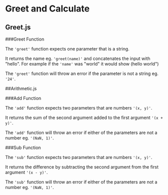 # Greet and Calculate

## Greet.js

###Greet Function

The `'greet'` function expects one parameter that is a string. 

It returns the name eg. `'greet(name)'` and concatenates the input with "hello". 
For example if the `'name'` was "world" it would show (hello world") 

The `'greet'` function will throw an error if the parameter is not a string eg. `'24'`.

##Arithmetic.js

###Add Function

The `'add'` function expects two parameters that are numbers `'(x, y)'`.

It returns the sum of the second argument added to the first argument `'(x + y)'`.

The `'add'` function will throw an error if either of the parameters are not a number eg. `'(NaN, 1)'`.

###Sub Function

The `'sub'` function expects two parameters that are numbers `'(x, y)'`.

It returns the difference by subtracting the second argument from the first argument `'(x - y)'`.

The `'sub'` function will throw an error if either of the parameters are not a number eg. `'(NaN, 1)'`.
